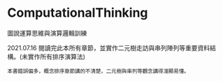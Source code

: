 # ComputationalThinking
圖說運算思維與演算邏輯訓練

2021.07.16
閱讀完此本所有章節，並實作二元樹走訪與串列陣列等重要資料結構。(未實作所有排序演算法)

`本書錯誤偏多，概念排序章節講的不清楚，二元樹與串列等觀念講得淺顯易懂。`
